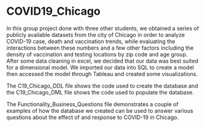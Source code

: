 # COVID19_Chicago

In this group project done with three other students, we obtained a series of publicly available datasets from the city of Chicago in order to analyze COVID-19 case, death and vaccination trends, while evaluating the interactions between these numbers and a few other factors including the density of vaccination and testing locations by zip code and age group. After some data cleaning in excel, we decided that our data was best suited for a dimensional model. We imported our data into SQL to create a model then accessed the model through Tableau and created some visualizations.

The C19_Chicago_DDL file shows the code used to create the database and the C19_Chicago_DML file shows the code used to populate the database.

The Functionality_Business_Questions file demonstrates a couple of examples of how the database we created can be used to answer various questions about the effect of and response to COVID-19 in Chicago.
